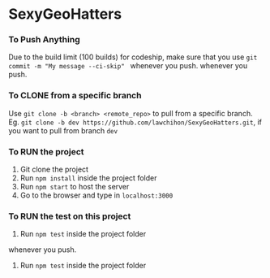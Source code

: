 # SexyGeoHatters
### To Push Anything
Due to the build limit (100 builds) for codeship, make sure that you use `git commit -m "My message --ci-skip" `
whenever you push. 
whenever you push.

### To CLONE from a specific branch
Use `git clone -b <branch> <remote_repo>` to pull from a specific branch. 
Eg. `git clone -b dev https://github.com/lawchihon/SexyGeoHatters.git`, if you want to pull from branch `dev` 

### To RUN the project
1. Git clone the project 
2. Run `npm install` inside the project folder 
3. Run `npm start` to host the server 
4. Go to the browser and type in `localhost:3000`

### To RUN the test on this project

1. Run `npm test` inside the project folder 

whenever you push.


1. Run `npm test` inside the project folder 

